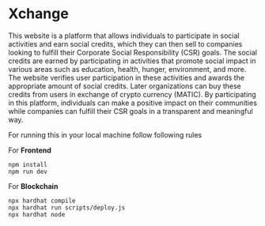 # Xchange

This website is a platform that allows individuals to participate in social activities and earn social credits, which they can then sell to companies looking to fulfill their Corporate Social Responsibility (CSR) goals. The social credits are earned by participating in activities that promote social impact in various areas such as education, health, hunger, environment, and more. The website verifies user participation in these activities and awards the appropriate amount of social credits. Later organizations can buy these credits from users in exchange of crypto currency (MATIC). By participating in this platform, individuals can make a positive impact on their communities while companies can fulfill their CSR goals in a transparent and meaningful way.

For running this in your local machine follow following rules

For **Frontend**
```shell
npm install
npm run dev
```
For **Blockchain**
```shell
npx hardhat compile
npx hardhat run scripts/deploy.js
npx hardhat node
```

